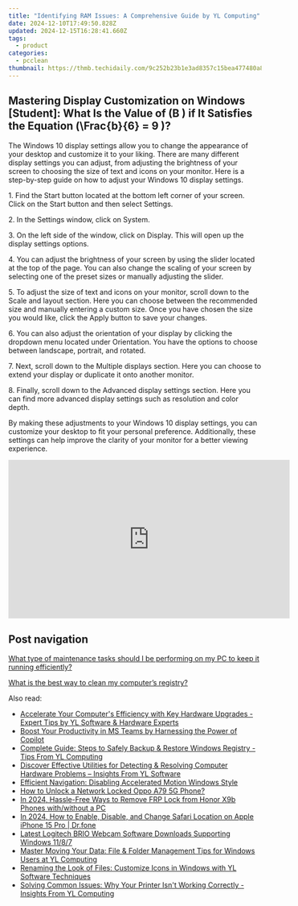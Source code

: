 ```yaml
---
title: "Identifying RAM Issues: A Comprehensive Guide by YL Computing"
date: 2024-12-10T17:49:50.828Z
updated: 2024-12-15T16:28:41.660Z
tags:
  - product
categories:
  - pcclean
thumbnail: https://thmb.techidaily.com/9c252b23b1e3ad8357c15bea477480a8c23a36edb5cd9b4be147d76d8870fe38.jpg
---
```


## Mastering Display Customization on Windows [Student]: What Is the Value of \(B \) if It Satisfies the Equation \(\Frac{b}{6} = 9 \)?

The Windows 10 display settings allow you to change the appearance of your desktop and customize it to your liking. There are many different display settings you can adjust, from adjusting the brightness of your screen to choosing the size of text and icons on your monitor. Here is a step-by-step guide on how to adjust your Windows 10 display settings. 

1\. Find the Start button located at the bottom left corner of your screen. Click on the Start button and then select Settings.

2\. In the Settings window, click on System.

3\. On the left side of the window, click on Display. This will open up the display settings options. 

4\. You can adjust the brightness of your screen by using the slider located at the top of the page. You can also change the scaling of your screen by selecting one of the preset sizes or manually adjusting the slider.

5\. To adjust the size of text and icons on your monitor, scroll down to the Scale and layout section. Here you can choose between the recommended size and manually entering a custom size. Once you have chosen the size you would like, click the Apply button to save your changes.

6\. You can also adjust the orientation of your display by clicking the dropdown menu located under Orientation. You have the options to choose between landscape, portrait, and rotated.

7\. Next, scroll down to the Multiple displays section. Here you can choose to extend your display or duplicate it onto another monitor.

8\. Finally, scroll down to the Advanced display settings section. Here you can find more advanced display settings such as resolution and color depth. 

By making these adjustments to your Windows 10 display settings, you can customize your desktop to fit your personal preference. Additionally, these settings can help improve the clarity of your monitor for a better viewing experience.

<!-- affiliate ads begin -->
<iframe width="560" height="315" src="https://www.youtube.com/embed/4qA2pGQ5qmw?si=1mAA9WTi2Z5F7n6s" title="YouTube video player" frameborder="0" allow="accelerometer; autoplay; clipboard-write; encrypted-media; gyroscope; picture-in-picture; web-share" referrerpolicy="strict-origin-when-cross-origin" allowfullscreen></iframe>
<!-- affiliate ads end -->

## Post navigation

[What type of maintenance tasks should I be performing on my PC to keep it running efficiently?](https://tools.techidaily.com/pcclean/products/)

[What is the best way to clean my computer’s registry?](https://tools.techidaily.com/pcclean/products/)

<ins class="adsbygoogle"
     style="display:block"
     data-ad-format="autorelaxed"
     data-ad-client="ca-pub-7571918770474297"
     data-ad-slot="1223367746"></ins>

<ins class="adsbygoogle"
     style="display:block"
     data-ad-client="ca-pub-7571918770474297"
     data-ad-slot="8358498916"
     data-ad-format="auto"
     data-full-width-responsive="true"></ins>

<span class="atpl-alsoreadstyle">Also read:</span>
<div><ul>
<li><a href="https://discover-amazing.techidaily.com/accelerate-your-computers-efficiency-with-key-hardware-upgrades-expert-tips-by-yl-software-and-hardware-experts/"><u>Accelerate Your Computer's Efficiency with Key Hardware Upgrades - Expert Tips by YL Software & Hardware Experts</u></a></li>
<li><a href="https://technical-tips.techidaily.com/boost-your-productivity-in-ms-teams-by-harnessing-the-power-of-copilot/"><u>Boost Your Productivity in MS Teams by Harnessing the Power of Copilot</u></a></li>
<li><a href="https://win-popular.techidaily.com/complete-guide-steps-to-safely-backup-and-restore-windows-registry-tips-from-yl-computing/"><u>Complete Guide: Steps to Safely Backup & Restore Windows Registry - Tips From YL Computing</u></a></li>
<li><a href="https://discover-amazing.techidaily.com/discover-effective-utilities-for-detecting-and-resolving-computer-hardware-problems-insights-from-yl-software/"><u>Discover Effective Utilities for Detecting & Resolving Computer Hardware Problems – Insights From YL Software</u></a></li>
<li><a href="https://windows11.techidaily.com/efficient-navigation-disabling-accelerated-motion-windows-style/"><u>Efficient Navigation: Disabling Accelerated Motion Windows Style</u></a></li>
<li><a href="https://android-unlock.techidaily.com/how-to-unlock-a-network-locked-oppo-a79-5g-phone-by-drfone-android/"><u>How to Unlock a Network Locked Oppo A79 5G Phone?</u></a></li>
<li><a href="https://android-frp.techidaily.com/in-2024-hassle-free-ways-to-remove-frp-lock-from-honor-x9b-phones-withwithout-a-pc-by-drfone-android/"><u>In 2024, Hassle-Free Ways to Remove FRP Lock from Honor X9b Phones with/without a PC</u></a></li>
<li><a href="https://iphone-location.techidaily.com/in-2024-how-to-enable-disable-and-change-safari-location-on-apple-iphone-15-pro-drfone-by-drfone-virtual-ios/"><u>In 2024, How to Enable, Disable, and Change Safari Location on Apple iPhone 15 Pro | Dr.fone</u></a></li>
<li><a href="https://win-dash.techidaily.com/latest-logitech-brio-webcam-software-downloads-supporting-windows-1187/"><u>Latest Logitech BRIO Webcam Software Downloads Supporting Windows 11/8/7</u></a></li>
<li><a href="https://discover-amazing.techidaily.com/master-moving-your-data-file-and-folder-management-tips-for-windows-users-at-yl-computing/"><u>Master Moving Your Data: File & Folder Management Tips for Windows Users at YL Computing</u></a></li>
<li><a href="https://discover-amazing.techidaily.com/renaming-the-look-of-files-customize-icons-in-windows-with-yl-software-techniques/"><u>Renaming the Look of Files: Customize Icons in Windows with YL Software Techniques</u></a></li>
<li><a href="https://discover-amazing.techidaily.com/solving-common-issues-why-your-printer-isnt-working-correctly-insights-from-yl-computing/"><u>Solving Common Issues: Why Your Printer Isn't Working Correctly - Insights From YL Computing</u></a></li>
</ul></div>

